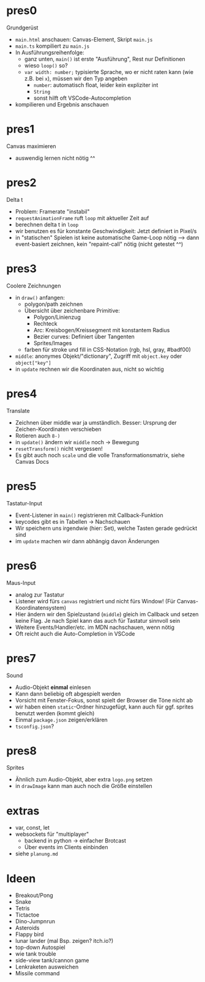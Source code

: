 # pres0
Grundgerüst
- `main.html` anschauen: Canvas-Element, Skript `main.js`
- `main.ts` kompiliert zu `main.js`
- In Ausführungsreihenfolge:
    - ganz unten, `main()` ist erste "Ausführung", Rest nur Definitionen
    - wieso `loop()` so?
    - `var width: number;` typisierte Sprache, wo er nicht raten kann (wie z.B. bei `x`), müssen wir den Typ angeben
        - `number`: automatisch float, leider kein expliziter int
        - `String`
        - sonst hilft oft VSCode-Autocompletion
- kompilieren und Ergebnis anschauen

# pres1
Canvas maximieren
- auswendig lernen nicht nötig ^^

# pres2
Delta t
- Problem: Framerate "instabil"
- `requestAnimationFrame` ruft `loop` mit aktueller Zeit auf
- berechnen delta t in `loop`
- wir benutzen es für konstante Geschwindigkeit: Jetzt definiert in Pixel/s
- in "statischen" Spielen ist keine automatische Game-Loop nötig --> dann event-basiert zeichnen, kein "repaint-call" nötig (nicht getestet ^^)

# pres3
Coolere Zeichnungen
- in `draw()` anfangen:
    - polygon/path zeichnen
    - Übersicht über zeichenbare Primitive:
        - Polygon/Linienzug
        - Rechteck
        - Arc: Kreisbogen/Kreissegment mit konstantem Radius
        - Bezier curves: Definiert über Tangenten
        - Sprites/Images
    - farben für stroke und fill in CSS-Notation (rgb, hsl, gray, #badf00)
- `middle`: anonymes Objekt/"dictionary", Zugriff mit `object.key` oder `object["key"]`
- in `update` rechnen wir die Koordinaten aus, nicht so wichtig

# pres4
Translate
- Zeichnen über middle war ja umständlich. Besser: Ursprung der Zeichen-Koordinaten verschieben
- Rotieren auch `8-)`
- in `update()` ändern wir `middle` noch -> Bewegung
- `resetTransform()` nicht vergessen!
- Es gibt auch noch `scale` und die volle Transformationsmatrix, siehe Canvas Docs

# pres5
Tastatur-Input
- Event-Listener in `main()` registrieren mit Callback-Funktion
- keycodes gibt es in Tabellen -> Nachschauen
- Wir speichern uns irgendwie (hier: Set), welche Tasten gerade gedrückt sind
- im `update` machen wir dann abhängig davon Änderungen

# pres6
Maus-Input
- analog zur Tastatur
- Listener wird fürs `canvas` registriert und nicht fürs Window! (Für Canvas-Koordinatensystem)
- Hier ändern wir den Spielzustand (`middle`) gleich im Callback und setzen keine Flag. Je nach Spiel kann das auch für Tastatur sinnvoll sein
- Weitere Events/Handler/etc. im MDN nachschauen, wenn nötig
- Oft reicht auch die Auto-Completion in VSCode

# pres7
Sound
- Audio-Objekt **einmal** einlesen
- Kann dann beliebig oft abgespielt werden
- Vorsicht mit Fenster-Fokus, sonst spielt der Browser die Töne nicht ab
- wir haben einen `static`-Ordner hinzugefügt, kann auch für ggf. sprites benutzt werden (kommt gleich)
- Einmal `package.json` zeigen/erklären
- `tsconfig.json`?

# pres8
Sprites
- Ähnlich zum Audio-Objekt, aber extra `logo.png` setzen
- in `drawImage` kann man auch noch die Größe einstellen

# extras
- var, const, let
- websockets für "multiplayer"
    - backend in python -> einfacher Brotcast
    - Über events im Clients einbinden
- siehe `planung.md`

# Ideen
- Breakout/Pong
- Snake
- Tetris
- Tictactoe
- Dino-Jumpnrun
- Asteroids
- Flappy bird
- lunar lander (mal Bsp. zeigen? itch.io?)
- top-down Autospiel
- wie tank trouble
- side-view tank/cannon game
- Lenkraketen ausweichen
- Missile command